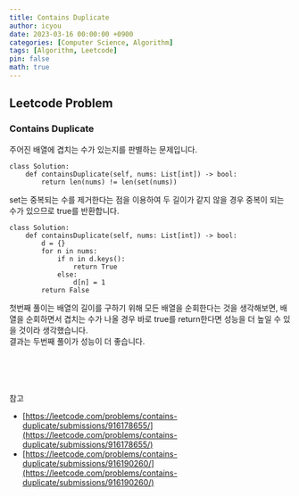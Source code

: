 ```yaml
---
title: Contains Duplicate
author: icyou
date: 2023-03-16 00:00:00 +0900
categories: [Computer Science, Algorithm]
tags: [Algorithm, Leetcode]
pin: false
math: true
---
```


## Leetcode Problem

### Contains Duplicate
주어진 배열에 겹치는 수가 있는지를 판별하는 문제입니다.

```
class Solution:
    def containsDuplicate(self, nums: List[int]) -> bool:
        return len(nums) != len(set(nums))
```
set는 중복되는 수를 제거한다는 점을 이용하여 두 길이가 같지 않을 경우 중복이 되는 수가 있으므로 true를 반환합니다.  

```
class Solution:
    def containsDuplicate(self, nums: List[int]) -> bool:
        d = {}
        for n in nums:
            if n in d.keys():
                return True
            else:
                d[n] = 1
        return False
```
첫번째 풀이는 배열의 길이를 구하기 위해 모든 배열을 순회한다는 것을 생각해보면, 배열을 순회하면서 겹치는 수가 나올 경우 바로 true를 return한다면 성능을 더 높일 수 있을 것이라 생각했습니다.  
결과는 두번째 풀이가 성능이 더 좋습니다.  

<br/><br/><br/><br/>
참고 
- [https://leetcode.com/problems/contains-duplicate/submissions/916178655/](https://leetcode.com/problems/contains-duplicate/submissions/916178655/)
- [https://leetcode.com/problems/contains-duplicate/submissions/916190260/](https://leetcode.com/problems/contains-duplicate/submissions/916190260/)